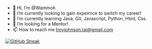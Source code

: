 - 👋 Hi, I’m @Wammoh
- 👀 I’m currently looking to gain expeirnce to switch my career!
- 🌱 I’m currently learning Java, Git, Javascript, Python, Html, Css.
- 💞️ I’m looking for a Mentor!
- 📫 How to reach me troyjohnson.taj@gmail.com

<!---
Wammoh/Wammoh is a ✨ special ✨ repository because its `README.md` (this file) appears on your GitHub profile.
You can click the Preview link to take a look at your changes.
--->
[![GitHub Streak](https://github-readme-streak-stats.herokuapp.com?user=Wammoh&theme=merko&date_format=M%20j%5B%2C%20Y%5D)](https://git.io/streak-stats) 
